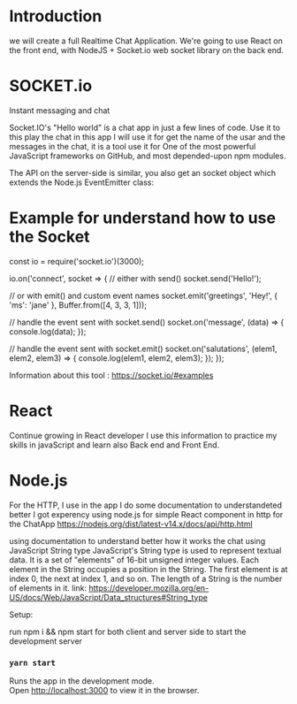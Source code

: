 # Introduction
we will create a full Realtime Chat Application. 
We're going to use React on the front end, with NodeJS + Socket.io web socket library on the back end.

# SOCKET.io

Instant messaging and chat

Socket.IO's "Hello world" is a chat app in just a few lines of code.
Use it to this play the chat in this app I will use it for get the name of the usar and the messages in the chat, it is a tool use it for One of the most powerful JavaScript frameworks on GitHub, and most depended-upon npm modules.


The API on the server-side is similar, you also get an socket object which extends the Node.js EventEmitter class:
# Example for understand how to use the Socket
const io = require('socket.io')(3000);

io.on('connect', socket => {
  // either with send()
  socket.send('Hello!');

  // or with emit() and custom event names
  socket.emit('greetings', 'Hey!', { 'ms': 'jane' }, Buffer.from([4, 3, 3, 1]));

  // handle the event sent with socket.send()
  socket.on('message', (data) => {
    console.log(data);
  });

  // handle the event sent with socket.emit()
  socket.on('salutations', (elem1, elem2, elem3) => {
    console.log(elem1, elem2, elem3);
  });
});

Information about this tool : https://socket.io/#examples

# React 
Continue growing in React developer I use this information to practice my skills in javaScript and learn also Back end and Front End.

# Node.js
For the HTTP, I use in the app I do some documentation to understandeted better I got experency using node.js for simple React component in http for the ChatApp
https://nodejs.org/dist/latest-v14.x/docs/api/http.html

using documentation to understand better how it works the chat using JavaScript
String type
JavaScript's String type is used to represent textual data. It is a set of "elements" of 16-bit unsigned integer values. Each element in the String occupies a position in the String. The first element is at index 0, the next at index 1, and so on. The length of a String is the number of elements in it.
link: https://developer.mozilla.org/en-US/docs/Web/JavaScript/Data_structures#String_type

Setup:

run npm i && npm start for both client and server side to start the development server

### `yarn start`

Runs the app in the development mode.<br />
Open [http://localhost:3000](http://localhost:3000) to view it in the browser.



